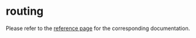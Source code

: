 # routing

Please refer to the [reference page](https://docs.infrahub.app/schema-library/reference/routing) for the corresponding documentation.
